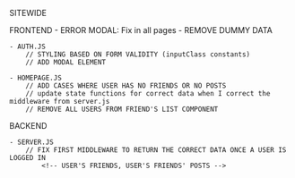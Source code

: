 SITEWIDE
    

FRONTEND
    - ERROR MODAL: Fix in all pages
    - REMOVE DUMMY DATA

    - AUTH.JS
        // STYLING BASED ON FORM VALIDITY (inputClass constants)
        // ADD MODAL ELEMENT

    - HOMEPAGE.JS
        // ADD CASES WHERE USER HAS NO FRIENDS OR NO POSTS
        // update state functions for correct data when I correct the middleware from server.js
        // REMOVE ALL USERS FROM FRIEND'S LIST COMPONENT
        


BACKEND

    - SERVER.JS
        // FIX FIRST MIDDLEWARE TO RETURN THE CORRECT DATA ONCE A USER IS LOGGED IN
            <!-- USER'S FRIENDS, USER'S FRIENDS' POSTS -->
